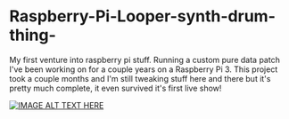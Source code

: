 # Raspberry-Pi-Looper-synth-drum-thing-
My first venture into raspberry pi stuff. Running a custom pure data patch I've been working on for a couple years on a Raspberry Pi 3. This project took a couple months and I'm still tweaking stuff here and there but it's pretty much complete, it even survived it's first live show!

[![IMAGE ALT TEXT HERE](http://img.youtube.com/vi/https://youtu.be/_nBK8sAl9nw/maxresdefault.jpg)](http://www.youtube.com/watch?v=_nBK8sAl9nw)
